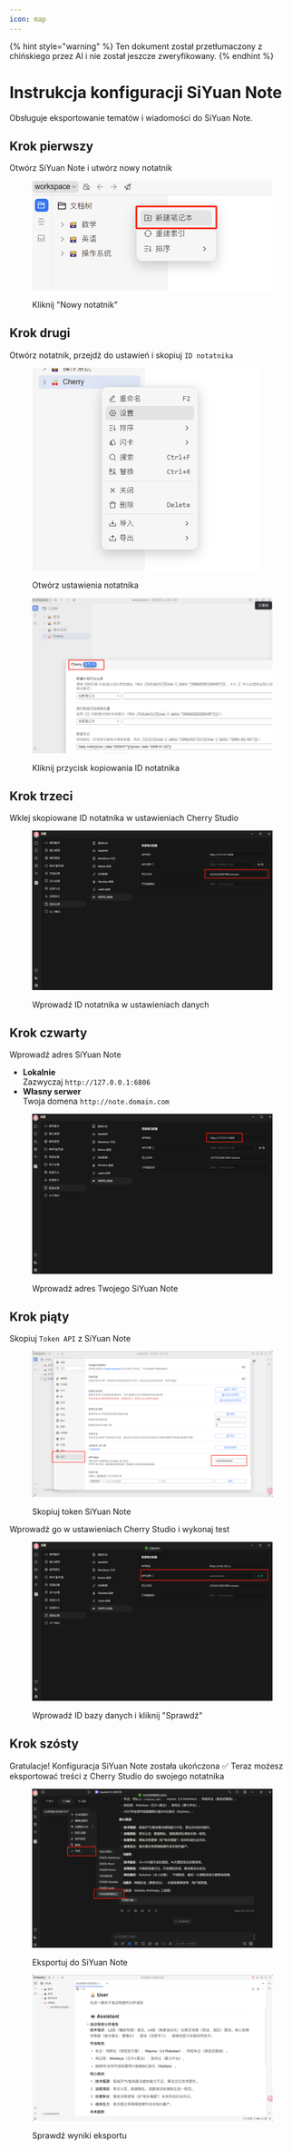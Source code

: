 ```yaml
---
icon: map
---
```


{% hint style="warning" %}
Ten dokument został przetłumaczony z chińskiego przez AI i nie został jeszcze zweryfikowany.
{% endhint %}

# Instrukcja konfiguracji SiYuan Note

Obsługuje eksportowanie tematów i wiadomości do SiYuan Note.

## Krok pierwszy

Otwórz SiYuan Note i utwórz nowy notatnik

<figure><img src="../.gitbook/assets/siyuan-image-1.png" alt=""><figcaption><p>Kliknij "Nowy notatnik"</p></figcaption></figure>

## Krok drugi

Otwórz notatnik, przejdź do ustawień i skopiuj `ID notatnika`

<figure><img src="../.gitbook/assets/siyuan-image-2.png" alt="" width="400"><figcaption><p>Otwórz ustawienia notatnika</p></figcaption></figure>

<figure><img src="../.gitbook/assets/siyuan-image-3.png" alt=""><figcaption><p>Kliknij przycisk kopiowania ID notatnika</p></figcaption></figure>

## Krok trzeci

Wklej skopiowane ID notatnika w ustawieniach Cherry Studio

<figure><img src="../.gitbook/assets/siyuan-image-4.png" alt=""><figcaption><p>Wprowadź ID notatnika w ustawieniach danych</p></figcaption></figure>

## Krok czwarty

Wprowadź adres SiYuan Note

* **Lokalnie**\
  Zazwyczaj `http://127.0.0.1:6806`
* **Własny serwer**\
  Twoja domena `http://note.domain.com`

<figure><img src="../.gitbook/assets/siyuan-image-5.png" alt=""><figcaption><p>Wprowadź adres Twojego SiYuan Note</p></figcaption></figure>

## Krok piąty

Skopiuj `Token API` z SiYuan Note

<figure><img src="../.gitbook/assets/siyuan-image-6.png" alt=""><figcaption><p>Skopiuj token SiYuan Note</p></figcaption></figure>

Wprowadź go w ustawieniach Cherry Studio i wykonaj test

<figure><img src="../.gitbook/assets/siyuan-image-7.png" alt=""><figcaption><p>Wprowadź ID bazy danych i kliknij "Sprawdź"</p></figcaption></figure>

## Krok szósty

Gratulacje! Konfiguracja SiYuan Note została ukończona ✅ Teraz możesz eksportować treści z Cherry Studio do swojego notatnika

<figure><img src="../.gitbook/assets/siyuan-image-8.png" alt=""><figcaption><p>Eksportuj do SiYuan Note</p></figcaption></figure>

<figure><img src="../.gitbook/assets/siyuan-image-9.png" alt=""><figcaption><p>Sprawdź wyniki eksportu</p></figcaption></figure>